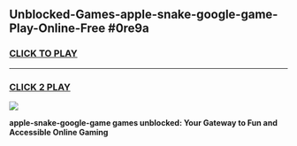 
## Unblocked-Games-apple-snake-google-game-Play-Online-Free #0re9a
<h3>
<a href="https://us.freeplayer.one?title=apple-snake-google-game&ref=10M">CLICK TO PLAY</a></h3>
<hr>

<h3>
<a href="https://us.freeplayer.one?title=apple-snake-google-game&ref=10M">CLICK 2 PLAY</a>
  
</h3>

<a href="https://us.freeplayer.one?title=apple-snake-google-game&ref=10M"><img src="https://clearcache.store/games.png"></a>


**apple-snake-google-game games unblocked: Your Gateway to Fun and Accessible Online Gaming**
